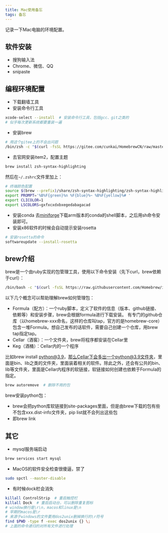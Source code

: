 ```yaml
---
title: Mac使用备忘
tags: 备忘
---
```


记录一下Mac电脑的环境配置。
<!--more-->

## 软件安装
* 搜狗输入法
* Chrome、微信、QQ
* snipaste


## 编程环境配置

- 下载翻墙工具
- 安装命令行工具
```sh
xcode-select --install  # 安装命令行工具，包括gcc、git之类的
# 似乎每次更新系统都要重装一遍
```

- 安装brew
```sh
# 用这个gitee上的不会出问题
/bin/zsh -c "$(curl -fsSL https://gitee.com/cunkai/HomebrewCN/raw/master/Homebrew.sh)"
```

- 去官网安装item2，配置主题
```sh
brew install zsh-syntax-highlighting
```
然后在`~/.zshrc`文件里加上：
```sh
# 终端颜色配置
source $(brew --prefix)/share/zsh-syntax-highlighting/zsh-syntax-highlighting.zsh
export PROMPT='%B%F{green}%n %F{blue}%~ %B%F{yellow}%# '
export CLICOLOR=1
export LSCOLORS=gxfxcxdxbxegedabagacad
```

- 安装conda
    去[miniforge](https://github.com/conda-forge/miniforge)下载arm版本的conda的shell脚本，之后用sh命令安装即可。
- 安装x86软件的时候会自动提示安装rosetta
```sh
# 安装rosetta的命令
softwareupdate --install-rosetta
```

## brew介绍
brew是一个由ruby实现的包管理工具，使用以下命令安装（先下curl，brew依赖于curl）：

```sh
/bin/bash -c "$(curl -fsSL https://raw.githubusercontent.com/Homebrew/install/HEAD/install.sh)"
```

以下几个概念可以帮助理解brew如何管理包：

- Formula（配方）：一个ruby脚本，定义了软件的信息（版本、github链接、依赖等）和安装步骤，brew会根据formula进行下载安装。
    有专门的github仓库（以homebrew-xxx命名，这样的仓库叫tap，官方的是homebrew-core）包含一堆Formula。想自己发布的话软件，需要自己创建一个仓库，用brew tap指定tap。
- Cellar（酒窖）：一个文件夹，brew将程序都安装在Cellar里
- Keg（酒桶）：Cellar内的一个程序

比如brew install python@3.9，那么Cellar下会多出一个python@3.9文件夹，里面是bin、lib之类的文件夹，里面装着相关的软件。除此之外，还会有公共的bin、lib等文件夹，里面是Cellar内程序的软链接，软链接如何创建也依赖于Formula的指定。

```sh
brew autoremove  # 删除不用的包
```

brew安装python包：
- brew会把python库软链接到site-packages里面，但是由brew下载的包有些不包含xxx.dist-info文件夹，pip list就不会列出这些包
- 即brew link


## 其它
- mysql服务端启动
```sh
brew services start mysql
```

- MacOS的软件安全检查很傻逼，禁了
```sh
sudo spctl --master-disable
```

- 有时候dock栏会消失
```sh
killall ControlStrip  # 重启触控栏
killall Dock  # 重启启动台，可以删除重复图标
# window换行是\r\n，macos和linux是\n
# 早期的macos是\r
# 来源于windows的文件要用dos2unix删掉换行的\r符号
find $PWD -type f -exec dos2unix {} \;
# 上面的命令递归的对所有文件进行处理
```
